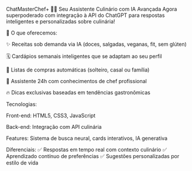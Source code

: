 ChatMasterChef+ 🍳🤖
Seu Assistente Culinário com IA Avançada
Agora superpoderado com integração à API do ChatGPT para respostas inteligentes e personalizadas sobre culinária!

🔹 O que oferecemos:

✨ Receitas sob demanda via IA (doces, salgadas, veganas, fit, sem glúten)

🗓️ Cardápios semanais inteligentes que se adaptam ao seu perfil

🛒 Listas de compras automáticas (solteiro, casal ou família)

💬 Assistente 24h com conhecimentos de chef profissional

🔥 Dicas exclusivas baseadas em tendências gastronômicas

Tecnologias:

Front-end: HTML5, CSS3, JavaScript

Back-end: Integração com API culinária

Features: Sistema de busca neural, cards interativos, IA generativa

Diferenciais:
✅ Respostas em tempo real com contexto culinário
✅ Aprendizado contínuo de preferências
✅ Sugestões personalizadas por estilo de vida
